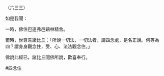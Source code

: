 （六三三）

如是我聞：

一時，佛住巴連弗邑鷄林精舍。

爾時，世尊告諸比丘：「所說一切法，一切法者，謂四念處，是名正說。何等為四？謂身身觀念住，受、心、法法觀念住。」

佛說此經已，諸比丘聞佛所說，歡喜奉行。



#四念住
